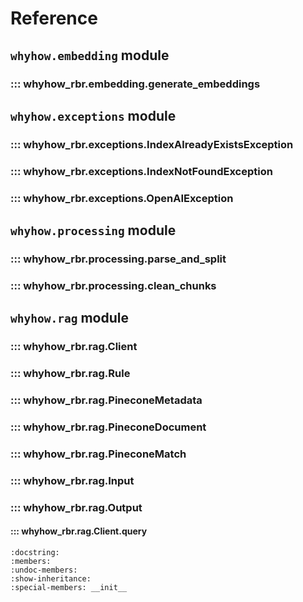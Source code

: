 # Reference

## `whyhow.embedding` module

### ::: whyhow_rbr.embedding.generate_embeddings

## `whyhow.exceptions` module

### ::: whyhow_rbr.exceptions.IndexAlreadyExistsException

### ::: whyhow_rbr.exceptions.IndexNotFoundException

### ::: whyhow_rbr.exceptions.OpenAIException

## `whyhow.processing` module

### ::: whyhow_rbr.processing.parse_and_split

### ::: whyhow_rbr.processing.clean_chunks

## `whyhow.rag` module

### ::: whyhow_rbr.rag.Client

### ::: whyhow_rbr.rag.Rule

### ::: whyhow_rbr.rag.PineconeMetadata

### ::: whyhow_rbr.rag.PineconeDocument

### ::: whyhow_rbr.rag.PineconeMatch

### ::: whyhow_rbr.rag.Input

### ::: whyhow_rbr.rag.Output

#### ::: whyhow_rbr.rag.Client.query

    :docstring:
    :members:
    :undoc-members:
    :show-inheritance:
    :special-members: __init__
